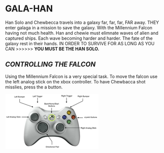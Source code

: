 # **GALA-HAN**
Han Solo and Chewbecca travels into a galaxy far, far, far, FAR away. THEY enter galaga in a mission to save the galaxy. With the Millennium Falcon having not much health. Han and chewie must elimnate waves of alien and captured ships. Each wave becoming harder and harder. The fate of the galaxy rest in their hands. IN ORDER TO SURVIVE FOR AS LONG AS YOU CAN >>>>>> **YOU MUST BE THE HAN SOLO.** 

## _CONTROLLING THE FALCON_
Using the Millennium Falcon is a very special task. To move the falcon use the left analog stick on the xbox controller. To have Chewbacca shot misslies, press the a button. 


![alt text](https://raw.githubusercontent.com/Zantastic01/GALA-Han/master/controller_layout.png "CONTROLLER")


